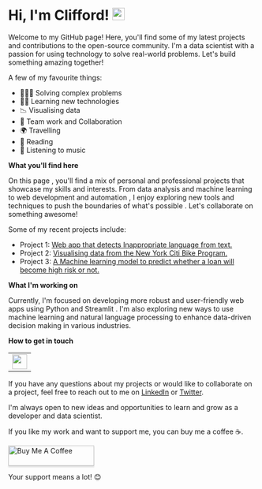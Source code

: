
# Hi, I'm Clifford! <img src="https://media.giphy.com/media/hvRJCLFzcasrR4ia7z/giphy.gif" width="25px">

Welcome to my GitHub page! Here, you'll find some of my latest projects and contributions to the open-source community. I'm a data scientist with a passion for using technology to solve real-world problems. Let's build something amazing together!

A few of my favourite things:

- 👩🏾‍💻 Solving complex problems
- ✍🏾 Learning new technologies
- 📉 Visualising data
- 🌟 Team work and Collaboration
- 🌍 Travelling
- 📖 Reading
- 🎵 Listening to music

**What you'll find here**

On this page , you'll find a mix of personal and professional projects that showcase my skills and interests. From data analysis and machine learning to web development and automation , I enjoy exploring new tools and techniques to push the boundaries of what's possible . Let's collaborate on something awesome! 

Some of my recent projects include:

* Project 1: [Web app that detects Inappropriate language from text.](https://github.com/cliffordsepato/Social-Filter-APP)
* Project 2: [Visualising data from the New York Citi Bike Program.]( https://github.com/cliffordsepato/citi-bike-analytics)
* Project 3: [A Machine learning model to predict whether a loan will become high risk or not.]( https://github.com/cliffordsepato/Predicting-Credit-Risk)





**What I'm working on**

Currently, I'm focused on developing more robust and user-friendly web apps using Python and Streamlit . I'm also exploring new ways to use machine learning and natural language processing to enhance data-driven decision making in various industries.

**How to get in touch**

<table font-size:30px;>
   <tr>
      <td><a href="https://www.youtube.com/channel/UC9yFaiO98GRvLaSqRP4BVXg?sub_confirmation=1" target="_blank"><img height="30" src = "https://img.shields.io/youtube/channel/subscribers/UC9yFaiO98GRvLaSqRP4BVXg?style=social&logo=Youtube&label=Subscribe%20to%20my%20Channel"></a></td>
</table>

If you have any questions about my projects or would like to collaborate on a project, feel free to reach out to me on [LinkedIn](https://www.linkedin.com/in/cliffordsepato/) or [Twitter](https://twitter.com/csepato). 

I'm always open to new ideas and opportunities to learn and grow as a developer and data scientist.

 If you like my work and want to support me, you can buy me a coffee ☕️.
 
 <a href="https://www.buymeacoffee.com/dxc2023" target="_blank"><img src="https://www.buymeacoffee.com/assets/img/custom_images/orange_img.png" alt="Buy Me A Coffee" style="height: 41px !important;width: 174px !important;box-shadow: 0px 3px 2px 0px rgba(190, 190, 190, 0.5) !important;-webkit-box-shadow: 0px 3px 2px 0px rgba(190, 190, 190, 0.5) !important;" ></a>
 
 Your support means a lot! 😊 

